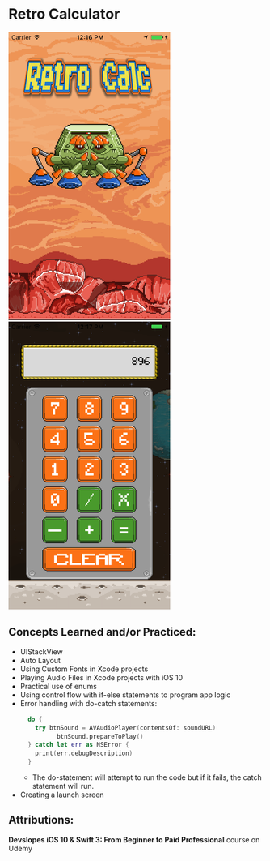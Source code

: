 # Retro Calculator

![Retrocalculator Launch Screen](retrocalc_screenshot_1.png) ![Retrocalculator App Screen](retrocalc_screenshot_2.png)
## Concepts Learned and/or Practiced:
* UIStackView
* Auto Layout
* Using Custom Fonts in Xcode projects
* Playing Audio Files in Xcode projects with iOS 10
* Practical use of enums
* Using control flow with if-else statements to program app logic
* Error handling with do-catch statements:
  ```Swift
    do {
      try btnSound = AVAudioPlayer(contentsOf: soundURL)
            btnSound.prepareToPlay()
    } catch let err as NSError {
      print(err.debugDescription)
    }
  ```
  * The do-statement will attempt to run the code but if it fails, the catch statement will run.
* Creating a launch screen

## Attributions:
**Devslopes iOS 10 & Swift 3: From Beginner to Paid Professional** course on Udemy
